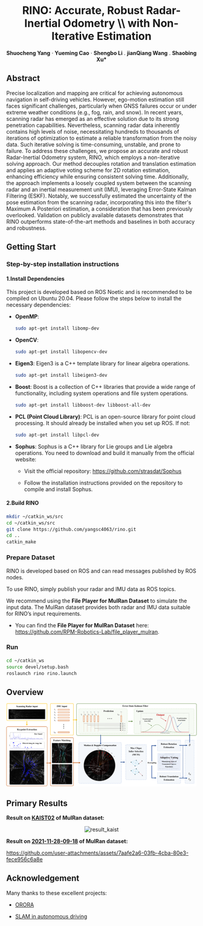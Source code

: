 <p align="center">
  <h1 align="center">RINO: Accurate, Robust Radar-Inertial Odometry \\ with Non-Iterative Estimation</h1>

  <p align="center">
    <strong>Shuocheng Yang</strong>
    ·
    <strong>Yueming Cao</strong>
    ·
    <strong>Shengbo Li</strong>
    .
    <strong>jianQiang Wang</strong>
    .
    <strong>Shaobing Xu*</strong>
</p>

## Abstract

Precise localization and mapping are critical for achieving autonomous navigation in self-driving vehicles. However, ego-motion estimation still faces significant challenges, particularly when GNSS failures occur or under extreme weather conditions (e.g., fog, rain, and snow). In recent years, scanning radar has emerged as an effective solution due to its strong penetration capabilities. Nevertheless, scanning radar data inherently contains high levels of noise, necessitating hundreds to thousands of iterations of optimization to estimate a reliable transformation from the noisy data. Such iterative solving is time-consuming, unstable, and prone to failure. To address these challenges, we propose an accurate and robust Radar-Inertial Odometry system, RINO, which employs a non-iterative solving approach. Our method decouples rotation and translation estimation and applies an adaptive voting scheme for 2D rotation estimation, enhancing efficiency while ensuring consistent solving time. Additionally, the approach implements a loosely coupled system between the scanning radar and an inertial measurement unit (IMU), leveraging Error-State Kalman Filtering (ESKF). Notably, we successfully estimated the uncertainty of the pose estimation from the scanning radar, incorporating this into the filter's Maximum A Posteriori estimation, a consideration that has been previously overlooked. Validation on publicly available datasets demonstrates that RINO outperforms state-of-the-art methods and baselines in both accuracy and robustness.

## Getting Start

### Step-by-step installation instructions

#### 1.Install Dependencies

This project is developed based on ROS Noetic and is recommended to be compiled on Ubuntu 20.04. Please follow the steps below to install the necessary dependencies:

- **OpenMP**: 

  ```bash
  sudo apt-get install libomp-dev
  ```

- **OpenCV**:

  ```bash
  sudo apt-get install libopencv-dev
  ```

- **Eigen3**: Eigen3 is a C++ template library for linear algebra operations.

  ```bash
  sudo apt-get install libeigen3-dev
  ```

- **Boost**: Boost is a collection of C++ libraries that provide a wide range of functionality, including system operations and file system operations.

  ```bash
  sudo apt-get install libboost-dev libboost-all-dev
  ```

- **PCL (Point Cloud Library)**: PCL is an open-source library for point cloud processing. It should already be installed when you set up ROS. If not:

  ```bash
  sudo apt-get install libpcl-dev
  ```

- **Sophus**: Sophus is a C++ library for Lie groups and Lie algebra operations. You need to download and build it manually from the official website:

  - Visit the official repository: https://github.com/strasdat/Sophus

  - Follow the installation instructions provided on the repository to compile and install Sophus.

#### 2.Build RINO

```bash
mkdir ~/catkin_ws/src
cd ~/catkin_ws/src
git clone https://github.com/yangsc4063/rino.git
cd ..
catkin_make
```

### Prepare Dataset

RINO is developed based on ROS and can read messages published by ROS nodes. 

To use RINO, simply publish your radar and IMU data as ROS topics.

We recommend using the **File Player for MulRan Dataset** to simulate the input data. The MulRan dataset provides both radar and IMU data suitable for RINO’s input requirements.

- You can find the **File Player for MulRan Dataset** here: https://github.com/RPM-Robotics-Lab/file_player_mulran.

### Run

```bash
cd ~/catkin_ws
source devel/setup.bash
roslaunch rino rino.launch
```

## Overview

![overview](https://github.com/yangsc4063/rino/blob/main/figure/overview.png)

## Primary Results

**Result on <u>KAIST02</u> of MulRan dataset:**

<div align="center">
    <img src=".\figure\result_kaist.png" alt="result_kaist" width="60%" />
</div>

**Result on <u>2021-11-28-09-18</u> of MulRan dataset:**

https://github.com/user-attachments/assets/7aafe2a6-03fb-4cba-80e3-fece956c6a8e

## Acknowledgement

Many thanks to these excellent projects:

- [ORORA](https://github.com/url-kaist/outlier-robust-radar-odometry)

- [SLAM in autonomous driving](https://github.com/gaoxiang12/slam_in_autonomous_driving)
